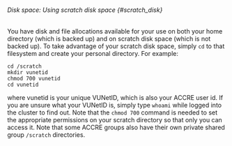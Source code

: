 ###### Disk space: Using scratch disk space {#scratch_disk}

You have disk and file allocations available for your use on
both your home directory (which is backed up) and on scratch disk space
(which is not backed up). To take advantage of your scratch disk space,
simply `cd` to that filesystem and create your personal directory. For
example:

``` {.outline}
cd /scratch
mkdir vunetid
chmod 700 vunetid
cd vunetid
```

where vunetid is your unique VUNetID, which is also your ACCRE user id.
If you are unsure what your VUNetID is, simply type `whoami` while
logged into the cluster to find out. Note that the `chmod 700`
command is needed to set the appropriate permissions on your scratch
directory so that only you can access it. Note that some ACCRE groups
also have their own private shared group `/scratch` directories.
